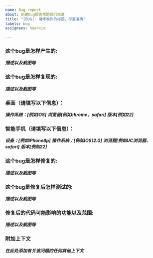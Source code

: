 ```yaml
---
name: Bug report
about: 创建bug报告帮助我们改进
title: "[BUG]: 请修改你的标题，尽量准确"
labels: bug
assignees: huarxia

---
```


### 这个bug是怎样产生的:
___描述以及截图等___

### 这个bug是怎样复现的:
___描述以及截图等___

### 桌面（请填写以下信息）：
___操作系统：[例如iOS]___
___浏览器[例如chrome、safari]___
___版本[例如22]___

### 智能手机（请填写以下信息）：

___设备：[例如iPhone8p]___
___操作系统：[例如iOS12.0]___
___浏览器[例如UC浏览器、safari]___
___版本[例如22]___

### 这个bug是怎样修复的:
___描述以及截图等___

### 这个bug是修复后怎样测试的:
___描述以及截图等___

### 修复后的代码可能影响的功能以及范围:
___描述以及截图等___

### 附加上下文
___在此处添加有关该问题的任何其他上下文___
